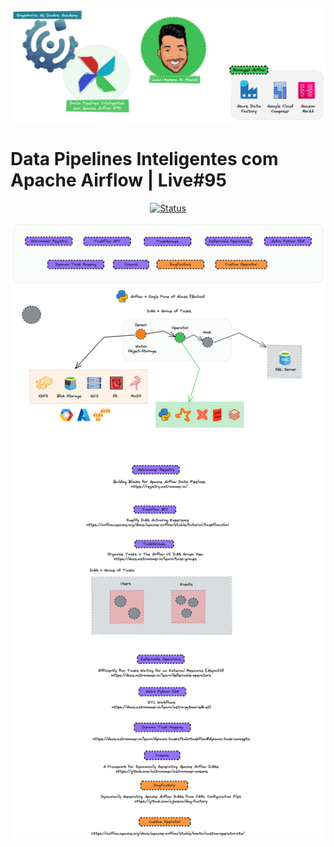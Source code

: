 <p align="center">
  <a href="" rel="noopener">
    <img src="https://github.com/owshq-live/conceptual-class/blob/main/Data_Pipelines_Inteligentes_Apache_Airflow_95/images/title-dags-smart.png" alt="Project logo">
 </a>
</p>

# Data Pipelines Inteligentes com Apache Airflow | Live#95

<div align="center">

[![Status](https://img.shields.io/badge/status-active-success.svg)]()

</div>




<p align="center">
  <a href="" rel="noopener">
    <img src="https://github.com/owshq-live/conceptual-class/blob/main/Data_Pipelines_Inteligentes_Apache_Airflow_95/images/body-dags-smart.png" alt="Project logo">
 </a>
</p>


